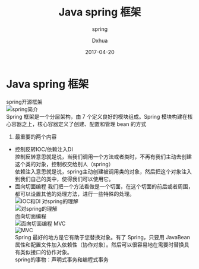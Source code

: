 ﻿---
layout:     post                    # 使用的布局（不需要改）
title:      Java spring 框架               # 标题
subtitle:   spring            #副标题
date:       2017-04-20              # 时间
author:     Dxhua                      # 作者
header-img: img/post-bg-miui6.jpg    #这篇文章标题背景图片
catalog: true                       # 是否归档
tags:                               #标签
    - spring
---


# Java spring 框架
spring开源框架  
![spring简介](http://ovt2nfhfc.bkt.clouddn.com/b66be30e80069bf79c545be964624813.png)   
Spring 框架是一个分层架构，由 7 个定义良好的模块组成。Spring 模块构建在核心容器之上，核心容器定义了创建、配置和管理 bean 的方式  
1. 最重要的两个内容
- 控制反转IOC/依赖注入DI  
控制反转意思就是说，当我们调用一个方法或者类时，不再有我们主动去创建这个类的对象，控制权交给别人（spring）  
依赖注入意思就是说，spring主动创建被调用类的对象，然后把这个对象注入到我们自己的类中，使得我们可以使用它。  
- 面向切面编程
我们把一个方法看做是一个切面，在这个切面的前后或者周围，都可以设置其他的处理方法，进行一些特殊的处理。    
![IOC和DI](http://ovt2nfhfc.bkt.clouddn.com/650bd61838375cb59c73809e8a648636.png)
 对spring的理解  
![对spring的理解](http://ovt2nfhfc.bkt.clouddn.com/7a48df88832e1640b956e89e9214445f.png)  
面向切面编程  
![面向切面编程](http://ovt2nfhfc.bkt.clouddn.com/40ecbbc4eee34d1e9e421885fd13dc68.png)
MVC  
![MVC](http://ovt2nfhfc.bkt.clouddn.com/54ee58600757b93a7ab21aea519b3ebf.png)    
 Spring 最好的地方是它有助于您替换对象。有了 Spring，只要用 JavaBean 属性和配置文件加入依赖性（协作对象）。然后可以很容易地在需要时替换具有类似接口的协作对象。    
 spring的事物：声明式事务和编程式事务

